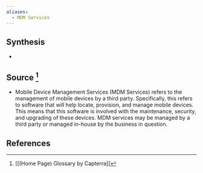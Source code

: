 ```yaml
---
aliases:
  - MDM Services
---
```

## Synthesis
- 
## Source [^1]
- Mobile Device Management Services (MDM Services) refers to the management of mobile devices by a third party. Specifically, this refers to software that will help locate, provision, and manage mobile devices. This means that this software is involved with the maintenance, security, and upgrading of these devices. MDM services may be managed by a third party or managed in-house by the business in question.
## References

[^1]: [[(Home Page) Glossary by Capterra]]